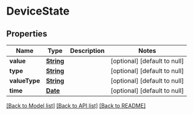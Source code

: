 # DeviceState
## Properties

Name | Type | Description | Notes
------------ | ------------- | ------------- | -------------
**value** | [**String**](string.md) |  | [optional] [default to null]
**type** | [**String**](string.md) |  | [optional] [default to null]
**valueType** | [**String**](string.md) |  | [optional] [default to null]
**time** | [**Date**](DateTime.md) |  | [optional] [default to null]

[[Back to Model list]](../README.md#documentation-for-models) [[Back to API list]](../README.md#documentation-for-api-endpoints) [[Back to README]](../README.md)

